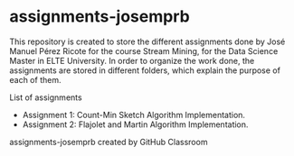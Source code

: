 # assignments-josemprb

This repository is created to store the different assignments done by José Manuel Pérez Ricote for the course Stream Mining, for the Data Science Master in ELTE University. In order to organize the work done, the assignments are stored in different folders, which explain the purpose of each of them.

List of assignments
* Assignment 1: Count-Min Sketch Algorithm Implementation.
* Assignment 2: Flajolet and Martin Algorithm Implementation.

assignments-josemprb created by GitHub Classroom
